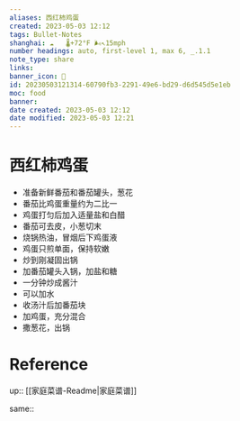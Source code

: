```yaml
---
aliases: 西红柿鸡蛋
created: 2023-05-03 12:12
tags: Bullet-Notes 
shanghai: ☁️   🌡️+72°F 🌬️↖15mph
number headings: auto, first-level 1, max 6, _.1.1
note_type: share
links: 
banner_icon: 🥚
id: 20230503121314-60790fb3-2291-49e6-bd29-d6d545d5e1eb
moc: food
banner: 
date created: 2023-05-03 12:12
date modified: 2023-05-03 12:21
---
```

# 西红柿鸡蛋
- 准备新鲜番茄和番茄罐头，葱花  
- 番茄比鸡蛋重量约为二比一  
- 鸡蛋打匀后加入适量盐和白醋  
- 番茄可去皮，小葱切末  
- 烧锅热油，冒烟后下鸡蛋液  
- 鸡蛋只煎单面，保持软嫩  
- 炒到刚凝固出锅  
- 加番茄罐头入锅，加盐和糖  
- 一分钟炒成酱汁  
- 可以加水  
- 收汤汁后加番茄块  
- 加鸡蛋，充分混合  
- 撒葱花，出锅
# Reference

up:: [[家庭菜谱-Readme|家庭菜谱]]

same:: 
